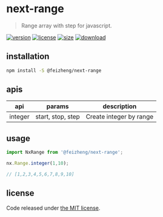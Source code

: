 # next-range
> Range array with step for javascript.

[![version][version-image]][version-url]
[![license][license-image]][license-url]
[![size][size-image]][size-url]
[![download][download-image]][download-url]

## installation
```bash
npm install -S @feizheng/next-range
```

## apis
| api     | params            | description             |
| ------- | ----------------- | ----------------------- |
| integer | start, stop, step | Create integer by range |

## usage
```js
import NxRange from '@feizheng/next-range';

nx.Range.integer(1,10);

// [1,2,3,4,5,6,7,8,9,10]
```

## license
Code released under [the MIT license](https://github.com/afeiship/next-range/blob/master/LICENSE.txt).

[version-image]: https://img.shields.io/npm/v/@feizheng/next-range
[version-url]: https://npmjs.org/package/@feizheng/next-range

[license-image]: https://img.shields.io/npm/l/@feizheng/next-range
[license-url]: https://github.com/afeiship/next-range/blob/master/LICENSE.txt

[size-image]: https://img.shields.io/bundlephobia/minzip/@feizheng/next-range
[size-url]: https://github.com/afeiship/next-range/blob/master/dist/next-range.min.js

[download-image]: https://img.shields.io/npm/dm/@feizheng/next-range
[download-url]: https://www.npmjs.com/package/@feizheng/next-range
